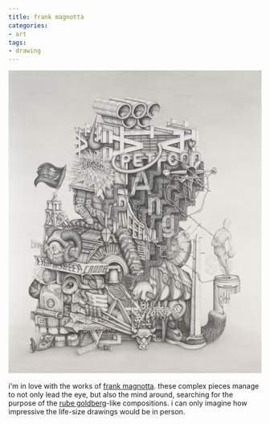 ```yaml
---
title: frank magnotta
categories:
- art
tags:
- drawing
---
```


![](04/20110404-frankMagnotta.png)

i'm in love with the works of [frank magnotta](http://www.fmagnotta.com/index.html). these complex pieces manage to not only lead the eye, but also the mind around, searching for the purpose of the [rube goldberg](http://en.wikipedia.org/wiki/Rube_Goldberg)-like compositions. i can only imagine how impressive the life-size drawings would be in person.
